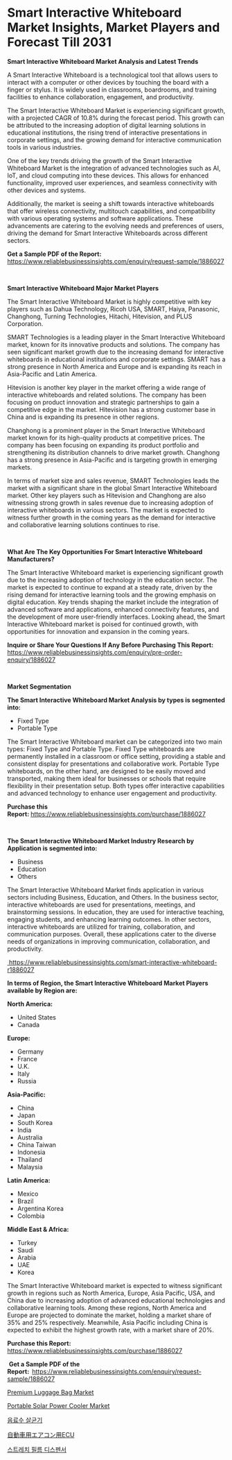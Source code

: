 <p><h1>Smart Interactive Whiteboard Market Insights, Market Players and Forecast Till 2031</h1></p><p><strong>Smart Interactive Whiteboard Market Analysis and Latest Trends</strong></p>
<p><p>A Smart Interactive Whiteboard is a technological tool that allows users to interact with a computer or other devices by touching the board with a finger or stylus. It is widely used in classrooms, boardrooms, and training facilities to enhance collaboration, engagement, and productivity.</p><p>The Smart Interactive Whiteboard Market is experiencing significant growth, with a projected CAGR of 10.8% during the forecast period. This growth can be attributed to the increasing adoption of digital learning solutions in educational institutions, the rising trend of interactive presentations in corporate settings, and the growing demand for interactive communication tools in various industries.</p><p>One of the key trends driving the growth of the Smart Interactive Whiteboard Market is the integration of advanced technologies such as AI, IoT, and cloud computing into these devices. This allows for enhanced functionality, improved user experiences, and seamless connectivity with other devices and systems.</p><p>Additionally, the market is seeing a shift towards interactive whiteboards that offer wireless connectivity, multitouch capabilities, and compatibility with various operating systems and software applications. These advancements are catering to the evolving needs and preferences of users, driving the demand for Smart Interactive Whiteboards across different sectors.</p></p>
<p><strong>Get a Sample PDF of the Report:&nbsp;</strong> <a href="https://www.reliablebusinessinsights.com/enquiry/request-sample/1886027">https://www.reliablebusinessinsights.com/enquiry/request-sample/1886027</a></p>
<p>&nbsp;</p>
<p><strong>Smart Interactive Whiteboard Major Market Players</strong></p>
<p><p>The Smart Interactive Whiteboard Market is highly competitive with key players such as Dahua Technology, Ricoh USA, SMART, Haiya, Panasonic, Changhong, Turning Technologies, Hitachi, Hitevision, and PLUS Corporation.</p><p>SMART Technologies is a leading player in the Smart Interactive Whiteboard market, known for its innovative products and solutions. The company has seen significant market growth due to the increasing demand for interactive whiteboards in educational institutions and corporate settings. SMART has a strong presence in North America and Europe and is expanding its reach in Asia-Pacific and Latin America.</p><p>Hitevision is another key player in the market offering a wide range of interactive whiteboards and related solutions. The company has been focusing on product innovation and strategic partnerships to gain a competitive edge in the market. Hitevision has a strong customer base in China and is expanding its presence in other regions.</p><p>Changhong is a prominent player in the Smart Interactive Whiteboard market known for its high-quality products at competitive prices. The company has been focusing on expanding its product portfolio and strengthening its distribution channels to drive market growth. Changhong has a strong presence in Asia-Pacific and is targeting growth in emerging markets.</p><p>In terms of market size and sales revenue, SMART Technologies leads the market with a significant share in the global Smart Interactive Whiteboard market. Other key players such as Hitevision and Changhong are also witnessing strong growth in sales revenue due to increasing adoption of interactive whiteboards in various sectors. The market is expected to witness further growth in the coming years as the demand for interactive and collaborative learning solutions continues to rise.</p></p>
<p>&nbsp;</p>
<p><strong>What Are The Key Opportunities For Smart Interactive Whiteboard Manufacturers?</strong></p>
<p><p>The Smart Interactive Whiteboard market is experiencing significant growth due to the increasing adoption of technology in the education sector. The market is expected to continue to expand at a steady rate, driven by the rising demand for interactive learning tools and the growing emphasis on digital education. Key trends shaping the market include the integration of advanced software and applications, enhanced connectivity features, and the development of more user-friendly interfaces. Looking ahead, the Smart Interactive Whiteboard market is poised for continued growth, with opportunities for innovation and expansion in the coming years.</p></p>
<p><strong>Inquire or Share Your Questions If Any Before Purchasing This Report:</strong> <a href="https://www.reliablebusinessinsights.com/enquiry/pre-order-enquiry/1886027">https://www.reliablebusinessinsights.com/enquiry/pre-order-enquiry/1886027</a></p>
<p>&nbsp;</p>
<p><strong>Market Segmentation</strong></p>
<p><strong>The Smart Interactive Whiteboard Market Analysis by types is segmented into:</strong></p>
<p><ul><li>Fixed Type</li><li>Portable Type</li></ul></p>
<p><p>The Smart Interactive Whiteboard market can be categorized into two main types: Fixed Type and Portable Type. Fixed Type whiteboards are permanently installed in a classroom or office setting, providing a stable and consistent display for presentations and collaborative work. Portable Type whiteboards, on the other hand, are designed to be easily moved and transported, making them ideal for businesses or schools that require flexibility in their presentation setup. Both types offer interactive capabilities and advanced technology to enhance user engagement and productivity.</p></p>
<p><strong>Purchase this Report:&nbsp;</strong><a href="https://www.reliablebusinessinsights.com/purchase/1886027">https://www.reliablebusinessinsights.com/purchase/1886027</a></p>
<p>&nbsp;</p>
<p><strong>The Smart Interactive Whiteboard Market Industry Research by Application is segmented into:</strong></p>
<p><ul><li>Business</li><li>Education</li><li>Others</li></ul></p>
<p><p>The Smart Interactive Whiteboard Market finds application in various sectors including Business, Education, and Others. In the business sector, interactive whiteboards are used for presentations, meetings, and brainstorming sessions. In education, they are used for interactive teaching, engaging students, and enhancing learning outcomes. In other sectors, interactive whiteboards are utilized for training, collaboration, and communication purposes. Overall, these applications cater to the diverse needs of organizations in improving communication, collaboration, and productivity.</p></p>
<p><a href="https://www.reliablebusinessinsights.com/smart-interactive-whiteboard-r1886027">&nbsp;https://www.reliablebusinessinsights.com/smart-interactive-whiteboard-r1886027</a></p>
<p><strong>In terms of Region, the Smart Interactive Whiteboard Market Players available by Region are:</strong></p>
<p>
    <p> <strong> North America: </strong>
        <ul>
            <li>United States</li>
            <li>Canada</li>
        </ul>
        </p> 
    <p> <strong> Europe: </strong>
        <ul>
            <li>Germany</li>
            <li>France</li>
            <li>U.K.</li>
            <li>Italy</li>
            <li>Russia</li>
        </ul>
        </p> 
    <p> <strong> Asia-Pacific: </strong>
        <ul>
            <li>China</li>
            <li>Japan</li>
            <li>South Korea</li>
            <li>India</li>
            <li>Australia</li>
            <li>China Taiwan</li>
            <li>Indonesia</li>
            <li>Thailand</li>
            <li>Malaysia</li>
        </ul>
        </p> 
    <p> <strong> Latin America: </strong>
        <ul>
            <li>Mexico</li>
            <li>Brazil</li>
            <li>Argentina Korea</li>
            <li>Colombia</li>
        </ul>
        </p> 
    <p> <strong> Middle East & Africa: </strong>
        <ul>
            <li>Turkey</li>
            <li>Saudi</li>
            <li>Arabia</li>
            <li>UAE</li>
            <li>Korea</li>
        </ul>
    </p>
    </p>
<p><p>The Smart Interactive Whiteboard market is expected to witness significant growth in regions such as North America, Europe, Asia Pacific, USA, and China due to increasing adoption of advanced educational technologies and collaborative learning tools. Among these regions, North America and Europe are projected to dominate the market, holding a market share of 35% and 25% respectively. Meanwhile, Asia Pacific including China is expected to exhibit the highest growth rate, with a market share of 20%.</p></p>
<p><strong>Purchase this Report: </strong><a href="https://www.reliablebusinessinsights.com/purchase/1886027">https://www.reliablebusinessinsights.com/purchase/1886027</a></p>
<p>&nbsp;<strong>Get a Sample PDF of the Report:&nbsp;&nbsp;</strong><a href="https://www.reliablebusinessinsights.com/enquiry/request-sample/1886027">https://www.reliablebusinessinsights.com/enquiry/request-sample/1886027</a></p>
<p><strong></strong></p>
<p><p><a href="https://github.com/arionmp/Market-Research-Report-List-4/blob/main/premium-luggage-bag-market.md">Premium Luggage Bag Market</a></p><p><a href="https://github.com/markusgodoy/Market-Research-Report-List-4/blob/main/portable-solar-power-cooler-market.md">Portable Solar Power Cooler Market</a></p><p><a href="https://medium.com/@rowanmaggio/2024%EB%85%84%EB%B6%80%ED%84%B0-2031%EB%85%84%EA%B9%8C%EC%A7%80-%EC%9D%8C%EB%A3%8C%EC%88%98-%EC%82%B4%EA%B7%A0%EC%A0%9C-%EC%8B%9C%EC%9E%A5-%EC%84%B1%EC%9E%A5-%EC%A0%84%EB%A7%9D-%EB%B0%8F-%EC%8B%9C%EC%9E%A5-%EB%8F%99%ED%96%A5-%EB%B6%84%EC%84%9D%EC%97%90-%EB%94%B0%EB%A5%B4%EB%A9%B4-%EC%9D%98-%EC%97%B0%ED%8F%89%EA%B7%A0-%EC%84%B1%EC%9E%A5%EB%A5%A0%EC%9D%84-%EB%B3%B4%EA%B3%A0-%EC%9E%88%EC%9C%BC%EB%A9%B0-%EC%9D%91%EC%9A%A9-%EC%A7%80%EC%97%AD-%EB%B0%8F-%EC%88%98%EC%9D%B5%EC%97%90-%EB%8C%80%ED%95%9C-%EC%8B%9C%EC%9E%A5-%EB%8F%99%ED%96%A5-%EB%B6%84%EC%84%9D-%EC%A4%91%EC%9E%85%EB%8B%88%EB%8B%A4-e49dd79ebdeb">음료수 살균기</a></p><p><a href="https://github.com/DeonBoer2023/Market-Research-Report-List-1/blob/main/8061536147494.md">自動車用エアコン用ECU</a></p><p><a href="https://github.com/LoganRew1964/Market-Research-Report-List-1/blob/main/6476432156658.md">스트레치 필름 디스펜서</a></p></p>